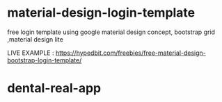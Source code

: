 # material-design-login-template
free login template using google material design concept, bootstrap grid ,material design lite

LIVE EXAMPLE : https://hypedbit.com/freebies/free-material-design-bootstrap-login-template/
# dental-real-app
